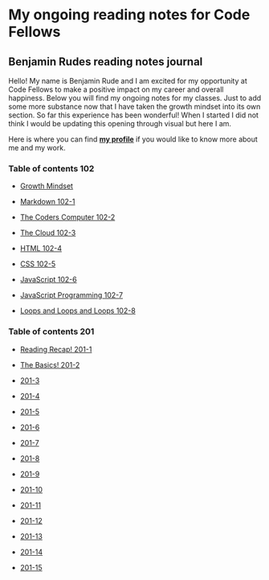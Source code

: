 # My ongoing reading notes for Code Fellows

## **Benjamin Rudes reading notes journal**

Hello! My name is Benjamin Rude and I am excited for my opportunity at Code Fellows to make a positive impact on my career and overall happiness. Below you will find my ongoing notes for my classes. Just to add some more substance now that I have taken the growth mindset into its own section. So far this experience has been wonderful! When I started I did not think I would be updating this opening through visual but here I am.

Here is where you can find [**my profile**](https://github.com/Specsquee) if you would like to know more about me and my work.

### **Table of contents 102**

- [Growth Mindset](102notes/GrowthMindset.md)

- [Markdown 102-1](102notes/102-1.md)

- [The Coders Computer 102-2](102notes/102-2.md)

- [The Cloud 102-3](102notes/102-3.md)

- [HTML 102-4](102notes/102-4.md)

- [CSS 102-5](102notes/102-5.md)

- [JavaScript 102-6](102notes/102-6.md)

- [JavaScript Programming 102-7](102notes/102-7.md)

- [Loops and Loops and Loops 102-8](102notes/102-8.md)

### **Table of contents 201**

- [Reading Recap! 201-1](201notes/201-1.md)

- [The Basics! 201-2](201notes/201-2.md)

- [201-3](201notes/201-3.md)

- [201-4](201notes/201-4.md)

- [201-5](201notes/201-5.md)

- [201-6](201notes/201-6.md)

- [201-7](201notes/201-7.md)

- [201-8](201notes/201-8.md)

- [201-9](201notes/201-9.md)

- [201-10](201notes/201-10.md)

- [201-11](201notes/201-11.md)

- [201-12](201notes/201-12.md)

- [201-13](201notes/201-13.md)

- [201-14](201notes/201-14.md)

- [201-15](201notes/201-15.md)


[def]: 102notes/102-8.md